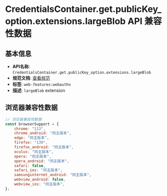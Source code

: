 # CredentialsContainer.get.publicKey_option.extensions.largeBlob API 兼容性数据

## 基本信息

- **API名称**: `CredentialsContainer.get.publicKey_option.extensions.largeBlob`
- **规范文档**: [查看规范](https://w3c.github.io/webauthn/#sctn-large-blob-extension)
- **标签**: `web-features:webauthn`
- **描述**: `largeBlob` extension

## 浏览器兼容性数据

```javascript
// 浏览器兼容性数据
const browserSupport = {
    chrome: "113",
    chrome_android: "同主版本",
    edge: "同主版本",
    firefox: "139",
    firefox_android: "同主版本",
    oculus: "同主版本",
    opera: "同主版本",
    opera_android: "同主版本",
    safari: false,
    safari_ios: "同主版本",
    samsunginternet_android: "同主版本",
    webview_android: false,
    webview_ios: "同主版本",
};

```

